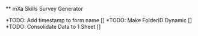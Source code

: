 ** mXa Skills Survey Generator

*TODO: Add timestamp to form name []
*TODO: Make FolderID Dynamic []
*TODO: Consolidate Data to 1 Sheet []